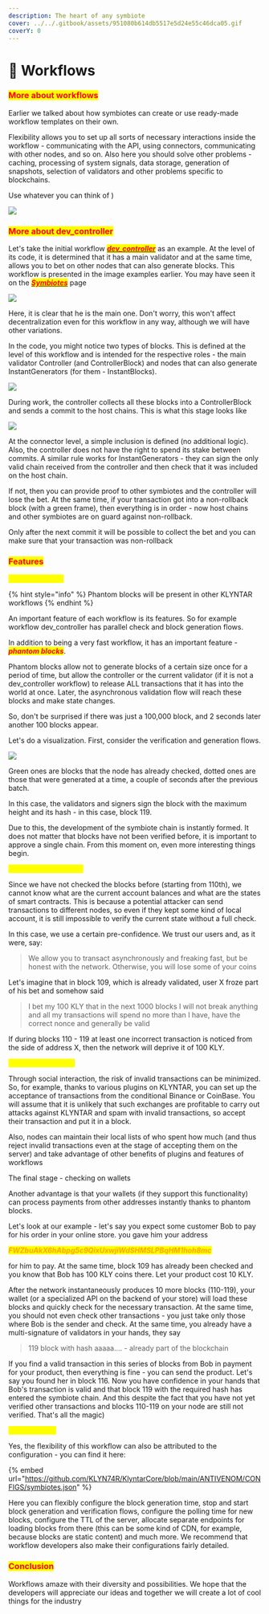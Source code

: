 ```yaml
---
description: The heart of any symbiote
cover: ../../.gitbook/assets/951080b614db5517e5d24e55c46dca05.gif
coverY: 0
---
```


# 📄 Workflows

### <mark style="color:red;">More about workflows</mark>

Earlier we talked about how symbiotes can create or use ready-made workflow templates on their own.

Flexibility allows you to set up all sorts of necessary interactions inside the workflow - communicating with the API, using connectors, communicating with other nodes, and so on. Also here you should solve other problems - caching, processing of system signals, data storage, generation of snapshots, selection of validators and other problems specific to blockchains.

Use whatever you can think of )

![](<../../.gitbook/assets/image (5) (1).png>)

### <mark style="color:red;">More about dev\_controller</mark>

Let's take the initial workflow [_<mark style="color:red;">**dev\_controller**</mark>_](https://github.com/KLYN74R/KlyntarCore/tree/main/KLY\_Workflows/dev\_controller) as an example. At the level of its code, it is determined that it has a main validator and at the same time, allows you to bet on other nodes that can also generate blocks. This workflow is presented in the image examples earlier. You may have seen it on the [_<mark style="color:red;">**Symbiotes**</mark>_](page-2.md) page

![](<../../.gitbook/assets/image (6) (1).png>)

Here, it is clear that he is the main one. Don't worry, this won't affect decentralization even for this workflow in any way, although we will have other variations.

In the code, you might notice two types of blocks. This is defined at the level of this workflow and is intended for the respective roles - the main validator Controller (and ControllerBlock) and nodes that can also generate InstantGenerators (for them - InstantBlocks).

![](<../../.gitbook/assets/image (11) (1) (1) (1).png>)

During work, the controller collects all these blocks into a ControllerBlock and sends a commit to the host chains. This is what this stage looks like

![](<../../.gitbook/assets/image (17) (1) (1) (1) (1) (1).png>)

At the connector level, a simple inclusion is defined (no additional logic). Also, the controller does not have the right to spend its stake between commits. A similar rule works for InstantGenerators - they can sign the only valid chain received from the controller and then check that it was included on the host chain.

If not, then you can provide proof to other symbiotes and the controller will lose the bet. At the same time, if your transaction got into a non-rollback block (with a green frame), then everything is in order - now host chains and other symbiotes are on guard against non-rollback.

Only after the next commit it will be possible to collect the bet and you can make sure that your transaction was non-rollback

### <mark style="color:red;">**Features**</mark>

<mark style="color:yellow;">**Phantom blocks**</mark>

{% hint style="info" %}
Phantom blocks will be present in other KLYNTAR workflows
{% endhint %}

An important feature of each workflow is its features. So for example workflow dev\_controller has parallel check and block generation flows.

In addition to being a very fast workflow, it has an important feature - _<mark style="color:red;">**phantom blocks**</mark>_.

Phantom blocks allow not to generate blocks of a certain size once for a period of time, but allow the controller or the current validator (if it is not a dev\_controller workflow) to release ALL transactions that it has into the world at once. Later, the asynchronous validation flow will reach these blocks and make state changes.

So, don't be surprised if there was just a 100,000 block, and 2 seconds later another 100 blocks appear.

Let's do a visualization. First, consider the verification and generation flows.

![](<../../.gitbook/assets/image (15) (1) (1) (1) (1).png>)

Green ones are blocks that the node has already checked, dotted ones are those that were generated at a time, a couple of seconds after the previous batch.

In this case, the validators and signers sign the block with the maximum height and its hash - in this case, block 119.

Due to this, the development of the symbiote chain is instantly formed. It does not matter that blocks have not been verified before, it is important to approve a single chain. From this moment on, even more interesting things begin.

<mark style="color:yellow;">**Confidence in validity**</mark>

Since we have not checked the blocks before (starting from 110th), we cannot know what are the current account balances and what are the states of smart contracts. This is because a potential attacker can send transactions to different nodes, so even if they kept some kind of local account, it is still impossible to verify the current state without a full check.

In this case, we use a certain pre-confidence. We trust our users and, as it were, say:

> We allow you to transact asynchronously and freaking fast, but be honest with the network. Otherwise, you will lose some of your coins

Let's imagine that in block 109, which is already validated, user X froze part of his bet and somehow said

> I bet my 100 KLY that in the next 1000 blocks I will not break anything and all my transactions will spend no more than I have, have the correct nonce and generally be valid

If during blocks 110 - 119 at least one incorrect transaction is noticed from the side of address X, then the network will deprive it of 100 KLY.

<mark style="color:yellow;">**Local Observations**</mark>

Through social interaction, the risk of invalid transactions can be minimized. So, for example, thanks to various plugins on KLYNTAR, you can set up the acceptance of transactions from the conditional Binance or CoinBase. You will assume that it is unlikely that such exchanges are profitable to carry out attacks against KLYNTAR and spam with invalid transactions, so accept their transaction and put it in a block.

Also, nodes can maintain their local lists of who spent how much (and thus reject invalid transactions even at the stage of accepting them on the server) and take advantage of other benefits of plugins and features of workflows

The final stage - checking on wallets

Another advantage is that your wallets (if they support this functionality) can process payments from other addresses instantly thanks to phantom blocks.

Let's look at our example - let's say you expect some customer Bob to pay for his order in your online store. you gave him your address

_<mark style="color:orange;">**FWZbuAkX6hAbpg5c9QixUxwjiWdSHMSLPBqHM1hoh8mc**</mark>_

for him to pay. At the same time, block 109 has already been checked and you know that Bob has 100 KLY coins there. Let your product cost 10 KLY.

After the network instantaneously produces 10 more blocks (110-119), your wallet (or a specialized API on the backend of your store) will load these blocks and quickly check for the necessary transaction. At the same time, you should not even check other transactions - you just take only those where Bob is the sender and check. At the same time, you already have a multi-signature of validators in your hands, they say

> 119 block with hash aaaaa.... - already part of the blockchain

If you find a valid transaction in this series of blocks from Bob in payment for your product, then everything is fine - you can send the product. Let's say you found her in block 116. Now you have confidence in your hands that Bob's transaction is valid and that block 119 with the required hash has entered the symbiote chain. And this despite the fact that you have not yet verified other transactions and blocks 110-119 on your node are still not verified. That's all the magic)

<mark style="color:yellow;">**Configuration**</mark>

Yes, the flexibility of this workflow can also be attributed to the configuration - you can find it here:

{% embed url="https://github.com/KLYN74R/KlyntarCore/blob/main/ANTIVENOM/CONFIGS/symbiotes.json" %}

Here you can flexibly configure the block generation time, stop and start block generation and verification flows, configure the polling time for new blocks, configure the TTL of the server, allocate separate endpoints for loading blocks from there (this can be some kind of CDN, for example, because blocks are static content) and much more. We recommend that workflow developers also make their configurations fairly detailed.

### <mark style="color:red;">Conclusion</mark>

Workflows amaze with their diversity and possibilities. We hope that the developers will appreciate our ideas and together we will create a lot of cool things for the industry
